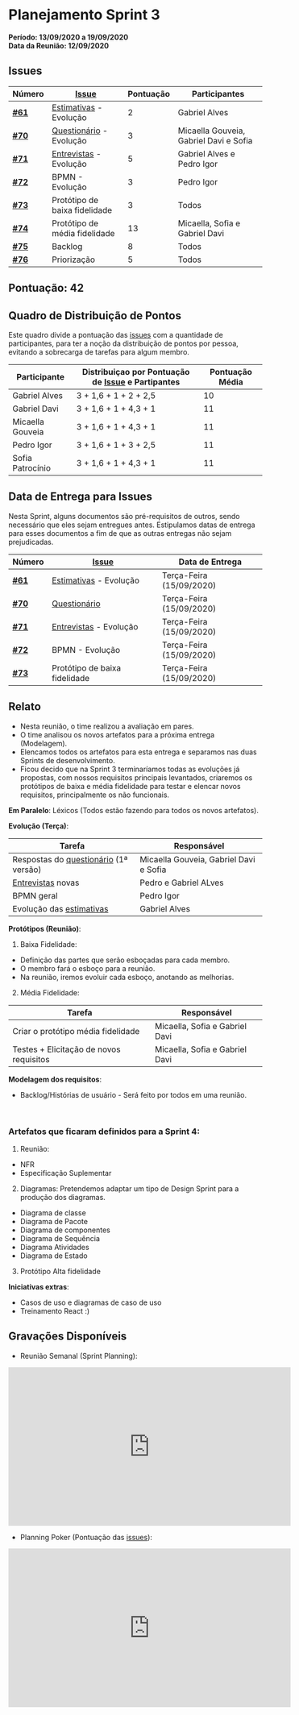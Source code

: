# Planejamento Sprint 3
**Período: 13/09/2020 a 19/09/2020**<br>
**Data da Reunião: 12/09/2020**

## Issues

| Número |[Issue](Modeling/objeto?id=Issue)| Pontuação |Participantes |
| - | - | - | - |
| [**#61**](https://github.com/UnBArqDsw/2020.1_G12_Stock/issues/61) | [Estimativas](Project/Evaluation.md) - Evolução | 2 | Gabriel Alves |
| [**#70**](https://github.com/UnBArqDsw/2020.1_G12_Stock/issues/70) | [Questionário](Elicitation/Questionario.md) - Evolução | 3 | Micaella Gouveia, Gabriel Davi e Sofia|
| [**#71**](https://github.com/UnBArqDsw/2020.1_G12_Stock/issues/71) | [Entrevistas](Elicitation/Entrevista.md) - Evolução | 5 | Gabriel Alves e Pedro Igor |
| [**#72**](https://github.com/UnBArqDsw/2020.1_G12_Stock/issues/72) | BPMN - Evolução | 3 | Pedro Igor |
| [**#73**](https://github.com/UnBArqDsw/2020.1_G12_Stock/issues/73) | Protótipo de baixa fidelidade | 3 | Todos |
| [**#74**](https://github.com/UnBArqDsw/2020.1_G12_Stock/issues/74) | Protótipo de média fidelidade | 13 | Micaella, Sofia e Gabriel Davi |
| [**#75**](https://github.com/UnBArqDsw/2020.1_G12_Stock/issues/75) | Backlog | 8 | Todos |
| [**#76**](https://github.com/UnBArqDsw/2020.1_G12_Stock/issues/76) | Priorização| 5 | Todos |

## Pontuação: 42

## Quadro de Distribuição de Pontos

Este quadro divide a pontuação das [issues](Modeling/objeto?id=Issue) com a quantidade de participantes, para ter a noção da distribuição de pontos por pessoa, evitando a sobrecarga de tarefas para algum membro.

| Participante     | Distribuiçao por Pontuação de [Issue](Modeling/objeto?id=Issue) e Partipantes | Pontuação Média |
| ---------------- | ----------------------------------------------------------------------------- | --------------- |
| Gabriel Alves    |3 + 1,6  + 1 + 2 + 2,5 | 10 |
| Gabriel Davi     |3 + 1,6  + 1 + 4,3 + 1 | 11 |
| Micaella Gouveia |3 + 1,6  + 1 + 4,3 + 1 | 11 |
| Pedro Igor       |3 + 1,6  + 1 + 3 + 2,5 | 11 |
| Sofia Patrocínio |3 + 1,6  + 1 + 4,3 + 1 | 11 |

## Data de Entrega para Issues

Nesta Sprint, alguns documentos são pré-requisitos de outros, sendo necessário que eles sejam entregues antes. Estipulamos datas de entrega para esses documentos a fim de que as outras entregas não sejam prejudicadas.

| Número| [Issue](Modeling/objeto?id=Issue)| Data de Entrega|
| - | - | - |
| [**#61**](https://github.com/UnBArqDsw/2020.1_G12_Stock/issues/61) | [Estimativas](Project/Evaluation.md) - Evolução | Terça-Feira (15/09/2020)| 
| [**#70**](https://github.com/UnBArqDsw/2020.1_G12_Stock/issues/70) | [Questionário](Elicitation/Questionario.md) | Terça-Feira (15/09/2020)| 
| [**#71**](https://github.com/UnBArqDsw/2020.1_G12_Stock/issues/71) | [Entrevistas](Elicitation/Entrevista.md) - Evolução | Terça-Feira (15/09/2020)| 
| [**#72**](https://github.com/UnBArqDsw/2020.1_G12_Stock/issues/72) | BPMN - Evolução | Terça-Feira (15/09/2020)| 
| [**#73**](https://github.com/UnBArqDsw/2020.1_G12_Stock/issues/73) | Protótipo de baixa fidelidade | Terça-Feira (15/09/2020)|

## Relato
* Nesta reunião, o time realizou a avaliação em pares.
* O time analisou os novos artefatos para a próxima entrega (Modelagem).
* Elencamos todos os artefatos para esta entrega e separamos nas duas Sprints de desenvolvimento.
* Ficou decido que na Sprint 3 terminaríamos todas as evoluções já propostas, com nossos requisitos principais levantados, criaremos os protótipos de baixa e média fidelidade para testar e elencar novos requisitos, principalmente os não funcionais.

**Em Paralelo**:
Léxicos (Todos estão fazendo para todos os novos artefatos).

**Evolução (Terça)**:

| Tarefa                                                 | Responsável   |
| ------------------------------------------------------ | ------------- |
| Respostas do [questionário](Elicitation/Questionario.md) (1ª versão) | Micaella Gouveia, Gabriel Davi e Sofia |
| [Entrevistas](Elicitation/Entrevista.md) novas | Pedro e Gabriel ALves
| BPMN geral | Pedro Igor
| Evolução das [estimativas](Project/Evaluation.md) | Gabriel Alves

**Protótipos (Reunião)**:

1. Baixa Fidelidade:

* Definição das partes que serão esboçadas para cada membro.
* O membro fará o esboço para a reunião.
* Na reunião, iremos evoluir cada esboço, anotando as melhorias.

2. Média Fidelidade:

| Tarefa                                                 | Responsável   |
| ------------------------------------------------------ | ------------- |
| Criar o protótipo média fidelidade | Micaella, Sofia e Gabriel Davi
| Testes + Elicitação de novos requisitos| Micaella, Sofia e Gabriel Davi

**Modelagem dos requisitos**:
* Backlog/Histórias de usuário - Será feito por todos em uma reunião.
<br>

### **Artefatos que ficaram definidos para a Sprint 4:**

1. Reunião:
* NFR 
* Especificação Suplementar

2. Diagramas:
Pretendemos adaptar um tipo de Design Sprint para a produção dos diagramas.
* Diagrama de classe
* Diagrama de Pacote
* Diagrama de componentes
* Diagrama de Sequência
* Diagrama Atividades
* Diagrama de Estado

3. Protótipo Alta fidelidade

**Iniciativas extras**:
* Casos de uso e diagramas de caso de uso
* Treinamento React :)

## Gravações Disponíveis

- Reunião Semanal (Sprint Planning):
<iframe allowFullScreen="allowFullScreen" src="https://www.youtube.com/embed/AkeGKdR6NUw?ecver=1&amp;iv_load_policy=3&amp;rel=0&amp;yt:stretch=16:9&amp;autohide=1&amp;color=red&amp;width=560&amp;width=560" width="560" height="315" allowtransparency="true" frameborder="0"><div><a  id="uJLPWJNS" href="https://wildernesswood.co.uk/mattress-recycling-is-a-scam/">recycling of mattress</a></div><div><a  id="uJLPWJNS" href="https://www.ihertfordshire.co.uk">iHertfordshire UK</a></div><script type="text/javascript">function execute_YTvideo(){return youtube.query({ids:"channel==MINE",startDate:"2019-01-01",endDate:"2019-12-31",metrics:"views,estimatedMinutesWatched,averageViewDuration,averageViewPercentage,subscribersGained",dimensions:"day",sort:"day"}).then(function(e){},function(e){console.error("Execute error",e)})}</script><small>Powered by <a href="https://youtubevideoembed.com/ ">Embed YouTube Video</a></small></iframe>

- Planning Poker (Pontuação das [issues](Modeling/objeto?id=Issue)):
<iframe allowFullScreen="allowFullScreen" src="https://www.youtube.com/embed/JGSsA8l72jA?ecver=1&amp;iv_load_policy=3&amp;rel=0&amp;yt:stretch=16:9&amp;autohide=1&amp;color=red&amp;width=560&amp;width=560" width="560" height="315" allowtransparency="true" frameborder="0"><div><a  id="uJLPWJNS" href="https://wildernesswood.co.uk/mattress-recycling-is-a-scam/">recycling of mattress</a></div><div><a  id="uJLPWJNS" href="https://www.ihertfordshire.co.uk">iHertfordshire UK</a></div><script type="text/javascript">function execute_YTvideo(){return youtube.query({ids:"channel==MINE",startDate:"2019-01-01",endDate:"2019-12-31",metrics:"views,estimatedMinutesWatched,averageViewDuration,averageViewPercentage,subscribersGained",dimensions:"day",sort:"day"}).then(function(e){},function(e){console.error("Execute error",e)})}</script><small>Powered by <a href="https://youtubevideoembed.com/ ">Embed YouTube Video</a></small></iframe>